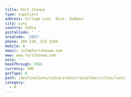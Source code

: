 ```yaml
---
title: Fort Chanwa
type: suppliers
address: Village Luni  Dist. Jodhpur
city: Luni
country: India
postalCode: '  '
areaCode: '2931'
phone: 284 216, 513 2244
mobile: 0
email: info@fortchanwa.com
www: www.fortchanwa.com
note: ''
bookThrough: 1916
currency: INR
gstType: 0
path: /destinations/india/states/rajasthan/cities/luni/
category:
  - H
---
```


